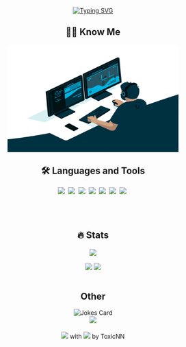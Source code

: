 <p align="center">
   <a href="https://git.io/typing-svg"><img src="https://readme-typing-svg.demolab.com?font=Righteous&size=60&pause=1000&color=F7F7F7&center=true&vCenter=true&width=800&height=100&lines=Hello%2C+My+name+is+Artem.;I+am+a+frontend+developer.;Feel+free+to+look+around." alt="Typing SVG" /></a>
</p>

<h2 align="center"> 👨‍💻 Know Me </h2>
<div align="center">
   <img align="center" src="images/coder.gif" width="400" height="250"/>
</div>
<h2 align="center"> 🛠️ Languages and Tools</h2>

<div align="center">
  <img src="https://readme-components.vercel.app/api?component=logo&fill=black&logo=html5&svgfill=E34F26">&nbsp;
  <img src="https://readme-components.vercel.app/api?component=logo&fill=black&logo=CSS3&svgfill=1572B6">&nbsp;
  <img src="https://readme-components.vercel.app/api?component=logo&fill=black&logo=javascript&svgfill=F7DF1E">&nbsp;
  <img src="https://readme-components.vercel.app/api?component=logo&fill=black&logo=react&animation=spin&svgfill=61DAFB">&nbsp;
  <img src="https://readme-components.vercel.app/api?component=logo&fill=black&logo=node.js&svgfill=339933">&nbsp;
  <img src="https://readme-components.vercel.app/api?component=logo&fill=black&logo=github&svgfill=181717">&nbsp;
  <img src="https://readme-components.vercel.app/api?component=logo&fill=black&logo=jest&svgfill=C21325">&nbsp;
</div>
<br><br>

<br>
<h2 align="center"> 🔥 Stats </h2>
<div align="center">
<img align="center" src="http://github-profile-summary-cards.vercel.app/api/cards/profile-details?username=ToxicNN&theme=tokyonight" />
</div>
<br>
<div align="center">
<img src="http://github-profile-summary-cards.vercel.app/api/cards/repos-per-language?username=ToxicNN&theme=tokyonight" />
<img src="http://github-profile-summary-cards.vercel.app/api/cards/stats?username=ToxicNN&theme=tokyonight" />
</div>
<br>
<h2 align="center"> Other </h2>
<div align="center">
<img src="https://readme-jokes.vercel.app/api?theme=tokyonight" alt="Jokes Card" />
</div>
<div align="center">
<img src="https://quotes-github-readme.vercel.app/api?type=vertical&theme=tokyonight" />
</div>
<br>
<div align="center">
   <img src="https://media.giphy.com/media/iIGT8Y1rOYhBpdHh1C/giphy.gif" width="60" /> with <img src="https://media.giphy.com/media/TGXoYOYmVQ9v6M3g1q/giphy.gif" width="50" /> by ToxicNN
</div>